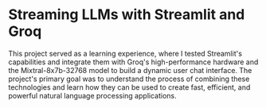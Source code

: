 # Streaming LLMs with Streamlit and Groq

This project served as a learning experience, where I tested Streamlit's capabilities and integrate them with Groq's high-performance hardware and the Mixtral-8x7b-32768 model to build a dynamic user chat interface. The project's primary goal was to understand the process of combining these technologies and learn how they can be used to create fast, efficient, and powerful natural language processing applications.